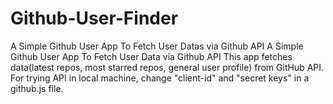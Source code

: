 # Github-User-Finder
A Simple Github User App To Fetch User Datas via Github API 
A Simple Github User App To Fetch User Data via Github API This app fetches data(latest repos, most starred repos, general user profile) from GitHub API. For trying API in local machine, change "client-id" and "secret keys" in a github.js file.
